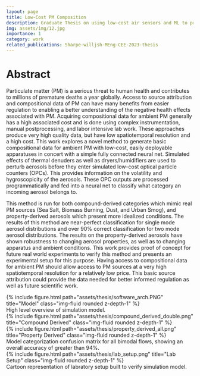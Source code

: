 ```yaml
---
layout: page
title: Low-Cost PM Composition
description: Graduate Thesis on using low-cost air sensors and ML to predict PM composition. Thesis available at PDF link.
img: assets/img/12.jpg
importance: 1
category: work
related_publications: Sharpe-willjsh-MEng-CEE-2023-thesis
---
```


# Abstract
<p>Particulate matter (PM) is a serious threat to human health and contributes to
millions of premature deaths a year globally. Access to source attribution and compositional data of PM can have many benefits from easier regulation to enabling a better understanding of the negative health effects associated with PM. Acquiring compositional data for ambient PM generally has a high associated cost and is done using complex instrumentation, manual postprocessing, and labor intensive lab work. 
These approaches produce very high quality data, but have low spatiotemporal resolution
and a high cost. 
This work explores a novel method to generate basic compositional
data for ambient PM with low-cost, easily deployable apparatuses in concert with a
simple fully connected neural net. 
Simulated effects of thermal denuders as well as
dryers/humidifiers are used to perturb aerosols before they enter simulated low-cost
optical particle counters (OPCs). This provides information on the volatility and
hygroscopicity of the aerosols. These OPC outputs are processed programmatically
and fed into a neural net to classify what category an incoming aerosol belongs to.</p>
<p>
This method is run for both compound-derived categories which mimic real PM sources
(Sea Salt, Biomass Burning, Dust, and Urban Smog), and property-derived aerosols
which present more idealized conditions. The results of this method are near-perfect
classification for single mode aerosol distributions and over 90% correct classification
for two mode aerosol distributions. The results on the property-derived aerosols have
shown robustness to changing aerosol properties, as well as to changing apparatus
and ambient conditions. This work provides proof of concept for future real world
experiments to verify this method and presents an experimental setup for this purpose.
Having access to compositional data for ambient PM should allow access to PM
sources at a very high spatiotemporal resolution for a relatively low price. This basic
source attribution could provide the data needed for better informed regulation as
well as future scientific work.
</p>

<div class="row">
    <div class="col-sm mt-3 mt-md-0">
        {% include figure.html path="assets/thesis/software_arch.PNG" title="Model" class="img-fluid rounded z-depth-1" %}
    </div>
</div>
<div class="caption">
    High level overview of simulation model.
</div>

<div class="row">
    <div class="col-sm mt-3 mt-md-0">
        {% include figure.html path="assets/thesis/compound_derived_double.png" title="Compound Derived" class="img-fluid rounded z-depth-1" %}
    </div>
    <div class="col-sm mt-3 mt-md-0">
        {% include figure.html path="assets/thesis/property_derived_all.png" title="Property Derived" class="img-fluid rounded z-depth-1" %}
    </div>
</div>
<div class="caption">
    Model categorization confusion matrix for all bimodal flows, showing an overall accuracy of greater than 94%.
</div>

<div class="row">
    <div class="col-sm mt-3 mt-md-0">
        {% include figure.html path="assets/thesis/lab_setup.png" title="Lab Setup" class="img-fluid rounded z-depth-1" %}
    </div>
</div>
<div class="caption">
    Cartoon representation of labratory setup built to verify simulation model.
</div>
